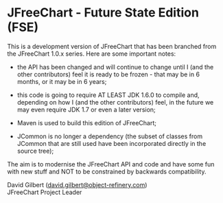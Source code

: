 JFreeChart - Future State Edition (FSE)
=======================================

This is a development version of JFreeChart that has been branched from the
JFreeChart 1.0.x series.  Here are some important notes:

-  the API has been changed and will continue to change until I (and the other
   contributors) feel it is ready to be frozen - that may be in 6 months, or
   it may be in 6 years;

-  this code is going to require AT LEAST JDK 1.6.0 to compile and, depending 
   on how I (and the other contributors) feel, in the future we may even 
   require JDK 1.7 or even a later version;

-  Maven is used to build this edition of JFreeChart;

-  JCommon is no longer a dependency (the subset of classes from JCommon that
   are still used have been incorporated directly in the source tree);

The aim is to modernise the JFreeChart API and code and have some fun with new 
stuff and NOT to be constrained by backwards compatibility.

David Gilbert (david.gilbert@object-refinery.com)  
JFreeChart Project Leader


